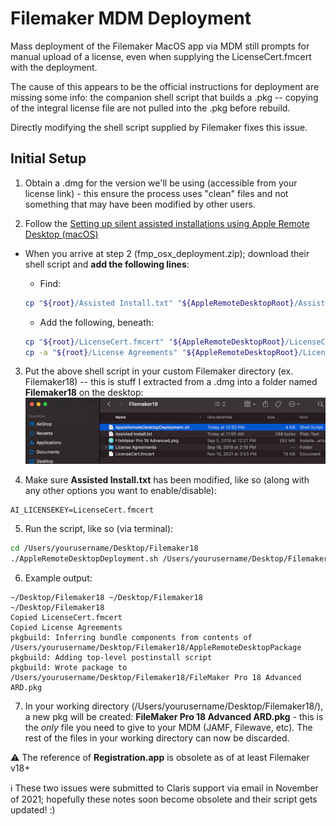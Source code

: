 # Filemaker MDM Deployment
Mass deployment of the Filemaker MacOS app via MDM still prompts for manual upload of a license, even when supplying the LicenseCert.fmcert with the deployment.

The cause of this appears to be the official instructions for deployment are missing some info: the companion shell script that builds a .pkg -- copying of the integral license file are not pulled into the .pkg before rebuild.

Directly modifying the shell script supplied by Filemaker fixes this issue.

## Initial Setup
1. Obtain a .dmg for the version we'll be using (accessible from your license link) - this ensure the process uses "clean" files and not something that may have been modified by other users.

2. Follow the [Setting up silent assisted installations using Apple Remote Desktop (macOS)](https://fmhelp.filemaker.com/docs/18/en/fmpnisg/#install-filemaker-pro-macos_install-apple-remote-desktop-macos)
  - When you arrive at step 2 (fmp_osx_deployment.zip); download their shell script and **add the following lines**:
    - Find:
    ```bash
    cp "${root}/Assisted Install.txt" "${AppleRemoteDesktopRoot}/Assisted Install.txt"
    ```

    - Add the following, beneath:
    ```bash
    cp "${root}/LicenseCert.fmcert" "${AppleRemoteDesktopRoot}/LicenseCert.fmcert" && echo "Copied LicenseCert.fmcert"
  	cp -a "${root}/License Agreements" "${AppleRemoteDesktopRoot}/License Agreements" && echo "Copied License Agreements"
    ```

3. Put the above shell script in your custom Filemaker directory (ex. Filemaker18) -- this is stuff I extracted from a .dmg into a folder named **Filemaker18** on the desktop:
  ![Custom Filemaker Directory](../../img/filemaker-workding-directory.png)

4. Make sure **Assisted Install.txt** has been modified, like so (along with any other options you want to enable/disable):
  ```text
  AI_LICENSEKEY=LicenseCert.fmcert
  ```

5. Run the script, like so (via terminal):
  ```bash
  cd /Users/yourusername/Desktop/Filemaker18
  ./AppleRemoteDesktopDeployment.sh /Users/yourusername/Desktop/Filemaker18
  ```

6. Example output:
  ```text
  ~/Desktop/Filemaker18 ~/Desktop/Filemaker18
  ~/Desktop/Filemaker18
  Copied LicenseCert.fmcert
  Copied License Agreements
  pkgbuild: Inferring bundle components from contents of /Users/yourusername/Desktop/Filemaker18/AppleRemoteDesktopPackage
  pkgbuild: Adding top-level postinstall script
  pkgbuild: Wrote package to /Users/yourusername/Desktop/Filemaker18/FileMaker Pro 18 Advanced ARD.pkg
```

7. In your working directory (/Users/yourusername/Desktop/Filemaker18/), a new pkg will be created: **FileMaker Pro 18 Advanced ARD.pkg** - this is the *only* file you need to give to your MDM (JAMF, Filewave, etc).  The rest of the files in your working directory can now be discarded.


:warning: The reference of **Registration.app** is obsolete as of at least Filemaker v18+

:information_source: These two issues were submitted to Claris support via email in November of 2021; hopefully these notes soon become obsolete and their script gets updated! :)
